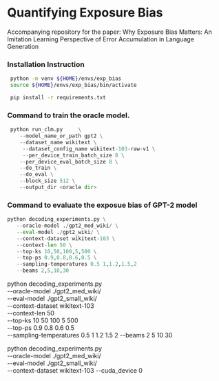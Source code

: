 # Quantifying Exposure Bias
Accompanying repository for the paper: Why Exposure Bias Matters: An Imitation Learning Perspective of Error Accumulation in Language Generation

### Installation Instruction
```bash
 python -m venv ${HOME}/envs/exp_bias
 source ${HOME}/envs/exp_bias/bin/activate

 pip install -r requirements.txt
```

### Command to train the oracle model.
```python
 python run_clm.py     \
    --model_name_or_path gpt2 \
    --dataset_name wikitext \
     --dataset_config_name wikitext-103-raw-v1 \
     --per_device_train_batch_size 8 \
    --per_device_eval_batch_size 8 \
    --do_train \
    --do_eval \
    --block_size 512 \
    --output_dir <oracle dir>
 ```

### Command to evaluate the exposue bias of GPT-2 model
```python
python decoding_experiments.py \
   --oracle-model ./gpt2_med_wiki/ \
   --eval-model ./gpt2_wiki/ \
   --context-dataset wikitext-103 \
   --context-len 50 \
   --top-ks 10,50,100,5,500 \
   --top-ps 0.9,0.8,0.6,0.5 \
   --sampling-temperatures 0.5 1,1.2,1.5,2
   --beams 2,5,10,30
```

python decoding_experiments.py \
   --oracle-model ./gpt2_med_wiki/ \
   --eval-model ./gpt2_small_wiki/ \
   --context-dataset wikitext-103 \
   --context-len 50 \
   --top-ks 10 50 100 5 500 \
   --top-ps 0.9 0.8 0.6 0.5 \
   --sampling-temperatures 0.5 1 1.2 1.5 2 --beams 2 5 10 30


python decoding_experiments.py \
   --oracle-model ./gpt2_med_wiki/ \
   --eval-model ./gpt2_small_wiki/ \
   --context-dataset wikitext-103 --cuda_device 0